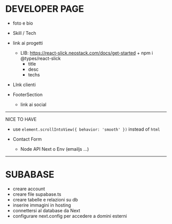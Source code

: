 # DEVELOPER PAGE

* foto e bio

* Skill / Tech

* link ai progetti
  * LIB: https://react-slick.neostack.com/docs/get-started + npm i @types/react-slick
      * title
      * desc
      * techs


* LInk clienti

* FooterSection
  * link ai social




---
NICE TO HAVE

* use `element.scrollIntoView({ behavior: 'smooth' })` instead of `html`

* Contact Form
  * Node API Next o Env (emailjs ...)


---
# SUBABASE
- creare account
- creare file supabase.ts
- creare tabelle e relazioni su db
- inserire immagini in hosting
- connettersi al database da Next
- configurare next.config per accedere a domini esterni
